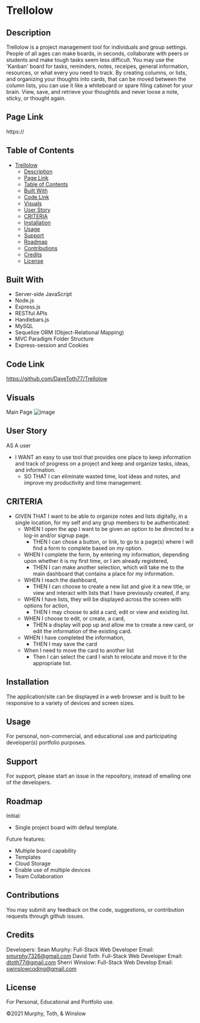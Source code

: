 # Trellolow
## Description

Trellolow is a project management tool for individuals and group settings.  People of all ages can make boards, in seconds, collaborate with peers or students and make tough tasks seem less difficult.  You may use the 'Kanban' board for tasks, reminders, notes, receipes, general information, resources, or what every you need to track.  By creating columns, or lists, and organizing your thoughts into cards, that can be moved between the column lists, you can use it like a whiteboard or spare filing cabinet for your brain.  View, save, and retrieve your thoughtds and never loose a note, sticky, or thought again.


## Page Link

https://

## Table of Contents

- [Trellolow](#trellolow)
  - [Description](#description)
  - [Page Link](#page-link)
  - [Table of Contents](#table-of-contents)
  - [Built With](#built-with)
  - [Code Link](#code-link)
  - [Visuals](#visuals)
  - [User Story](#user-story)
  - [CRITERIA](#criteria)
  - [Installation](#installation)
  - [Usage](#usage)
  - [Support](#support)
  - [Roadmap](#roadmap)
  - [Contributions](#contributions)
  - [Credits](#credits)
  - [License](#license)

## Built With

- Server-side JavaScript
- Node.js
- Express.js
- RESTful APIs
- Handlebars.js
- MySQL 
- Sequelize ORM (Object-Relational Mapping)
- MVC Paradigm Folder Structure
- Express-session and Cookies

## Code Link

https://github.com/DaveToth77/Trellolow

## Visuals

Main Page
 ![image](./assets/images/screenshot.png) 

## User Story

AS A user

- I WANT an easy to use tool that provides one place to keep information and track of progress on a project and keep and organize tasks, ideas, and information.
  - SO THAT I can eliminate wasted time, lost ideas and notes, and improve my productivity and time management.

## CRITERIA

- GIVEN THAT I want to be able to organize notes and lists digitally, in a single location, for my self and any grup members to be authenticated:
  - WHEN I open the app I want to be given an option to be directed to a log-in and/or signup page.
    - THEN I can chose a button, or link, to go to a page(s) where I will find a form to complete based on my option. 
  - WHEN I complete the form, by entering my information, depending upon whether it is my first time, or I am already registered,
    - THEN I can make another selection, which will take me to the main dashboard that contains a place for my information.
  - WHEN I reach the dashboard,
    - THEN I can choose to create a new list and give it a new title, or view and interact with lists that I have previously created, if any.
  - WHEN I have lists, they will be displayed across the screen with options for action, 
    - THEN I may choose to add a card, edit or view and existing list.
  - WHEN I choose to edit, or create, a card,
    - THEN a display will pop up and allow me to create a new card, or edit the information of the existing card.
  - WHEN I have completed the information,
    - THEN I may save the card
  - When I need to move the card to another list
    - Then I can select the card I wish to relocate and move it to the appropriate list.

## Installation

The application/site can be displayed in a web browser and is built to be responsive to a variety of devices and screen sizes.


## Usage

For personal, non-commercial, and educational use and participating developer(s) portfolio purposes.

## Support

For support, please start an issue in the repository, instead of emailing one of the developers.

## Roadmap

Initial: 

- Single project board with defaul template.

Future features:

- Multiple board capability
- Templates 
- Cloud Storage
- Enable use of multiple devices
- Team Collaboration 

## Contributions

You may submit any feedback on the code, suggestions, or contribution requests through github issues. 

## Credits
Developers:
  Sean Murphy: Full-Stack Web Developer
    Email: smurphy7326@gmail.com
  David Toth: Full-Stack Web Developer
    Email: dtoth77@gmail.com
  Sherri Winslow: Full-Stack Web Develop
    Email: swinslowcoding@gmail.com
  
## License
For Personal, Educational and Portfolio use.

©2021 Murphy, Toth, & Winslow